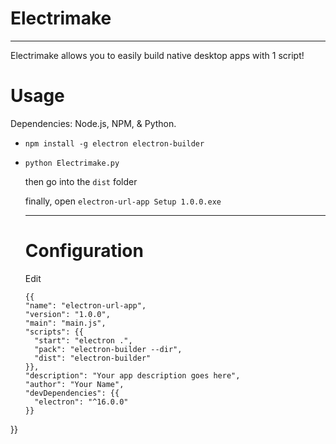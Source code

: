 # Electrimake

---
Electrimake allows you to easily build native desktop apps with 1 script!

# Usage
Dependencies: Node.js, NPM, & Python.

- ```npm install -g electron electron-builder```

- ```python Electrimake.py```

  then go into the ```dist``` folder

  finally, open ```electron-url-app Setup 1.0.0.exe```

  ---
  # Configuration

  Edit

  ```
  {{
  "name": "electron-url-app",
  "version": "1.0.0",
  "main": "main.js",
  "scripts": {{
    "start": "electron .",
    "pack": "electron-builder --dir",
    "dist": "electron-builder"
  }},
  "description": "Your app description goes here",
  "author": "Your Name",
  "devDependencies": {{
    "electron": "^16.0.0"
  }}
}}
```
